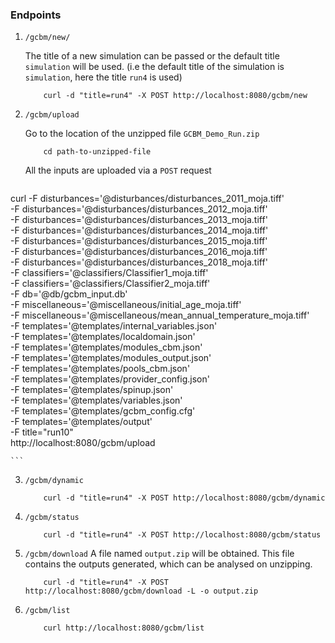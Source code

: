 <h3> Endpoints </h3>

1.  `/gcbm/new/` 

    The title of a new simulation can be passed or the default title `simulation` will be used. (i.e the default title of the simulation is `simulation`, here the title `run4` is used)

    ```
        curl -d "title=run4" -X POST http://localhost:8080/gcbm/new
    ````

2. `/gcbm/upload`

    Go to the location of the unzipped file `GCBM_Demo_Run.zip`

    ```
        cd path-to-unzipped-file
    ```

    All the inputs are uploaded via a `POST` request
    ```
curl -F disturbances='@disturbances/disturbances_2011_moja.tiff' \
     -F disturbances='@disturbances/disturbances_2012_moja.tiff' \
     -F disturbances='@disturbances/disturbances_2013_moja.tiff' \
     -F disturbances='@disturbances/disturbances_2014_moja.tiff' \
     -F disturbances='@disturbances/disturbances_2015_moja.tiff' \
     -F disturbances='@disturbances/disturbances_2016_moja.tiff' \
     -F disturbances='@disturbances/disturbances_2018_moja.tiff' \
     -F classifiers='@classifiers/Classifier1_moja.tiff' \
     -F classifiers='@classifiers/Classifier2_moja.tiff' \
     -F db='@db/gcbm_input.db' \
     -F miscellaneous='@miscellaneous/initial_age_moja.tiff' \
     -F miscellaneous='@miscellaneous/mean_annual_temperature_moja.tiff' \
     -F templates='@templates/internal_variables.json' \
     -F templates='@templates/localdomain.json' \
     -F templates='@templates/modules_cbm.json' \
     -F templates='@templates/modules_output.json' \
     -F templates='@templates/pools_cbm.json' \
     -F templates='@templates/provider_config.json' \
     -F templates='@templates/spinup.json' \
     -F templates='@templates/variables.json' \
     -F templates='@templates/gcbm_config.cfg' \
     -F templates='@templates/output' \
     -F title="run10" \
     http://localhost:8080/gcbm/upload

    ```
3. `/gcbm/dynamic`

    ```
        curl -d "title=run4" -X POST http://localhost:8080/gcbm/dynamic
    ```

4. `/gcbm/status`
    ```
        curl -d "title=run4" -X POST http://localhost:8080/gcbm/status
    ```
5. `/gcbm/download`
    A file named `output.zip` will be obtained. This file contains the outputs generated, which can be analysed on unzipping.
    
    ```
        curl -d "title=run4" -X POST http://localhost:8080/gcbm/download -L -o output.zip
    ```
6. `/gcbm/list`
    ```
        curl http://localhost:8080/gcbm/list
    ```
